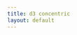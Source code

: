```yaml
---
title: d3 concentric
layout: default 
---
```


<link rel="preconnect" href="https://fonts.gstatic.com" crossorigin>
<link href="https://fonts.googleapis.com/css2?family=Noto+Sans+JP:wght@400;600&display=swap" rel="stylesheet">
<style>
  #chart text{ font-family:"Noto Sans JP",sans-serif; }
  /* SVGのクリッピング防止 */
  #chart svg { overflow: visible; display: block; width: 100%; height: auto; }
  /* コンテナの最大幅（必要に応じて調整） */
  #chart { max-width: 640px; margin: 0 auto; }
</style>

<div id="chart" style="width:420px; height:420px; margin:auto;"></div>

<!-- d3本体をCDNから -->
<script src="https://d3js.org/d3.v7.min.js"></script>

<!-- ページ内に直接書く例（Jekyllでそのまま通る） -->
<script>
const box = document.getElementById("chart");
const w = box.clientWidth, h = box.clientHeight, r = Math.min(w,h)/2 - 20;

const svg = d3.select("#chart").append("svg")
  .attr("width", w).attr("height", h);
const g = svg.append("g").attr("transform", `translate(${w/2},${h/2})`);

// 同心円
[0.25,0.5,0.75,1.0].forEach(f =>
  g.append("circle").attr("r", r*f).attr("fill","none").attr("stroke","black")
);

// 十字
g.append("line").attr("x1",-r).attr("x2", r).attr("y1",0).attr("y2",0).attr("stroke","black");
g.append("line").attr("x1",0).attr("x2",0).attr("y1",-r).attr("y2", r).attr("stroke","black");

// ==== 便利関数（角度は度数）====
const polar = (rho, thetaDeg) => {
  const t = thetaDeg * Math.PI/180;
  return [rho * Math.cos(t), rho * Math.sin(t)];
};
const addLabel = (txt, rho, theta, opt={}) => {
  const [x,y] = polar(rho, theta);
  // 象限で text-anchor を自動切替
  const anchor =
    (theta > -90 && theta < 90) ? "start" :
    (theta === 90 || theta === -90) ? "middle" : "end";
  g.append("text")
    .text(txt)
    .attr("x", x + (opt.dx || 0))
    .attr("y", y + (opt.dy || 0))
    .attr("text-anchor", opt.anchor || anchor)
    .attr("dominant-baseline", opt.baseline || "middle") // ←重要
    .attr("dy", (opt.dy ?? opt.em) || "0.35em");   // ←微調整
};

// 中央ラベル
addLabel("PD", 0, 0, {anchor:"middle"});

// 右方向に並べる内側ラベル（角度0°、左詰め＝start）
addLabel("OD",                r*0.30, 0, {anchor:"start", dyAbs:-18});
addLabel("個人／教員",        r*0.55, 0, {anchor:"start", dyAbs:  0});
addLabel("学部・学科／FD担当", r*0.80, 0, {anchor:"start", dyAbs: 18});
addLabel("全学／FD担当・経営層", r*1.05, 0, {anchor:"start", dyAbs: 36});

// 象限ラベル（45°ずらすと円と干渉しにくい）
addLabel("研究",         r*0.93, 135);
addLabel("教育",         r*0.93,  45);
addLabel("リーダーシップ", r*0.93, -135);
addLabel("社会関与",     r*0.93,  -45);
</script>
